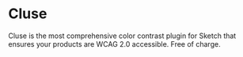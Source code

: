 # Cluse
Cluse is the most comprehensive color contrast plugin for Sketch that ensures your products are WCAG 2.0 accessible. Free of charge.
